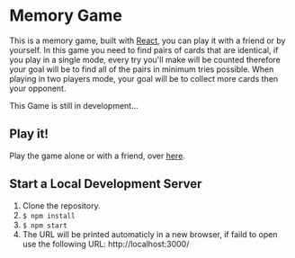 # Memory Game

This is a memory game, built with [React](https://reactjs.org/), you can play it with a friend or by yourself.
In this game you need to find pairs of cards that are identical, if you play in a single mode, every try you'll make will be counted therefore your goal will be to find all of the pairs in minimum tries possible. When playing in two players mode, your goal will be to collect more cards then your opponent.

This Game is still in development...

## Play it!

Play the game alone or with a friend, over [here]().

## Start a Local Development Server

1. Clone the repository.
1. `$ npm install`
1. `$ npm start`
1. The URL will be printed automaticly in a new browser, if faild to open use the following URL: http://localhost:3000/